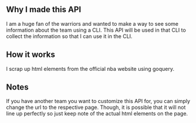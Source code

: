 ## Why I made this API
I am a huge fan of the warriors and wanted to make a way to see some information about the team using a CLI. This API will be used in that CLI to collect the information so that I can use it in the CLI. 
## How it works
I scrap up html elements from the official nba website using goquery. 
## Notes
If you have another team you want to customize this API for, you can simply change the url to the respective page. Though, it is possible that it will not line up perfectly so just keep note of the actual html elements on the page. 
